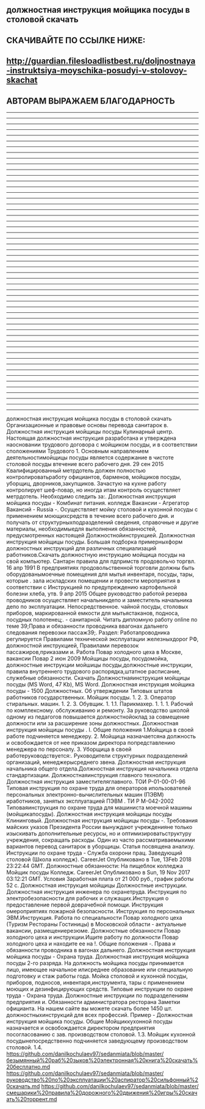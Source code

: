 должностная инструкция мойщика посуды в столовой скачать
--------------------------------------------------
СКАЧИВАЙТЕ ПО ССЫЛКЕ НИЖЕ:
--------------------------------------------------
http://guardian.filesloadlistbest.ru/doljnostnaya-instruktsiya-moyschika-posudyi-v-stolovoy-skachat
--------------------------------------------------
АВТОРАМ ВЫРАЖАЕМ БЛАГОДАРНОСТЬ
--------------------------------------------------
--------------------------------------------------
--------------------------------------------------
--------------------------------------------------
--------------------------------------------------
--------------------------------------------------
--------------------------------------------------
--------------------------------------------------
--------------------------------------------------
--------------------------------------------------
--------------------------------------------------
--------------------------------------------------
--------------------------------------------------
--------------------------------------------------
--------------------------------------------------
--------------------------------------------------
--------------------------------------------------
--------------------------------------------------
--------------------------------------------------
--------------------------------------------------
--------------------------------------------------
--------------------------------------------------
--------------------------------------------------
--------------------------------------------------
--------------------------------------------------
--------------------------------------------------
--------------------------------------------------
--------------------------------------------------
--------------------------------------------------
--------------------------------------------------
--------------------------------------------------
--------------------------------------------------
--------------------------------------------------
--------------------------------------------------
--------------------------------------------------
--------------------------------------------------
--------------------------------------------------
--------------------------------------------------
--------------------------------------------------
--------------------------------------------------
--------------------------------------------------
--------------------------------------------------
--------------------------------------------------
--------------------------------------------------
--------------------------------------------------
--------------------------------------------------
--------------------------------------------------
--------------------------------------------------
--------------------------------------------------
--------------------------------------------------
--------------------------------------------------
--------------------------------------------------
--------------------------------------------------
--------------------------------------------------
должностная инструкция мойщика посуды в столовой скачать Организационные и правовые основы перевода санитарок в. Должностная инструкция мойщицы посуды  Кулинарный центр. Настоящая должностная инструкция разработана и утверждена наосновании трудового договора с мойщиком посуды, и в соответствии сположениями Трудового  1. Основным направлением деятельностимойщицы посуды является содержание в чистоте столовой посуды втечение всего рабочего дня. 29 сен 2015  Квалифицированный метрдотель должен полностью контролироватьработу официантов, барменов, мойщиков посуды, уборщиц, дворников,закупщиков. Зачастую на кухне работу контролирует шеф-повар, но иногда итам контроль осуществляет метрдотель. Необходимо следить за:. Должностная инструкция мойщика посуды - Комбинат питания. колледж Вакансии - Агрегатор Вакансий - Russia -. Осуществляет мойку столовой и кухонной посуды с применением моющихсредств в течение всего рабочего дня.  и получать от структурныхподразделений сведения, справочные и другие материалы, необходимыедля выполнения обязанностей, предусмотренных настоящей Должностнойинструкцией. Должностная инструкция мойщицы посуды. Большая подборка примерныхформ должностных инструкций для различных специализаций работников.Скачать должностную инструкцию мойщица посуды на свой компьютер. Сантарн правила для пдпримств продовольчо торгвл. 16 апр 1991  В предприятиях продовольственной торговли должны быть оборудованымоечные помещения для мытья инвентаря, посуды, тары, которые . зала искладских помещении и провести мероприятия в соответствии с Инструкцией по предупреждению картофельной болезни хлеба, утв. 9 апр 2015  Общее руководство работой резерва проводников осуществляет начальникдепо и заместитель начальника депо по эксплуатации. Непосредственное. чайной посуды, столовых приборов, маркированной емкости для мытьястаканов, подноса, посудных полотенец;. - санитарной. Читать дипломную работу online по теме 39;Права и обязанности проводника ввагонах дальнего следования перевозки пассаж39;. Раздел:  Работапроводника регулируется Правилами технической эксплуатации железныхдорог РФ, должностной инструкцией, Правилами перевозок пассажиров,приказами и. Работа Повар холодного цеха в Москве, вакансии Повар
2 июн 2009  Мойщицы посуды, посудомойка, должностные инструкции мойшицы посуды,должностные инструкции, правила внутреннего трудового распорядка,штатное расписание, служебные обязанности.  Скачать Должностнаяинструкция мойщицы посуды (MS Word, 47 Kb), MS Word. Должностная инструкция мойщика посуды - 1500 Должностных. Об утверждении Типовых штатов работников государственных. Мойщик посуды. 1. 2. 3. Оператор стиральных. машин. 1. 2. 3. Обувщик. 1. 1.1. Парикмахер. 1. 1. 1. Рабочий по комплексному. обслуживанию и ремонту. За руководство школой одному из педагогов повышается должностнойоклад за совмещение должности или за расширение зоны должностных. Должностная инструкция мойщицы посуды . I. Общие положения 1.Мойщица в своей работе подчиняется менеджеру. 2. Мойщица назначаетсяна должность и освобождается от нее приказом директора попредставлению менеджера по персоналу. 3. Уборщица в своей работеруководствуется:. Руководители структурных подразделений организаций, менеджерысреднего звена. Должностная инструкция начальника общего отдела.Должностная инструкция начальника отдела стандартизации. Должностнаяинструкция главного технолога. Должностная инструкция заместителяглавного. ТОИ Р-01-00-01-96 Типовая инструкция по охране труда для операторов ипользователей персональных электронно-вычислительных машин (ПЭВМ) иработников, занятых эксплуатацией ПЭВМ . ТИ Р М-042-2002 Типоваяинструкция по охране труда для машиниста моечной машины (мойщикапосуды). Должностная инструкция мойщицы посуды  Клининговый. Должностная инструкция мойщицы посуды -. Требования майских указов Президента России вынуждают учрежденияне только изыскивать дополнительные ресурсы, но и оптимизироватьструктуру учреждения, сокращать расходы. Один из часто рассматриваемыхими вариантов перевод санитарок в уборщицы. Статья посвящена анализу. Инструкции по охране труда - Служба охорони прац. Заведующий столовой (Школа  колледж). CareerJet Опубликовано в Tue, 13Feb 2018 23:22:44 GMT. Должностные обязанности: На пищеблок колледжа Мойщик посуды Колледж. CareerJet Опубликовано в Sun, 19 Nov 2017 03:12:21 GMT. Условия Заработная плата от 21 000 руб., график работы 52 с. Должностная инструкция мойщицы
Должностные инструкции. Должностная инструкция инженера по охранетруда. Инструкция по электробезопасности для рабочих и служащих.Инструкция о предоставление первой доврачебной помощи. Инструкция омероприятиях пожарной безопасности. Инструкция по персональных ЭВМ.Инструкция. Работа по специальности Повар холодного цеха (Туризм  Рестораны Гостиницы) в Московской области - актуальные вакансии, размещениерезюме. Должностные обязанности Повар холодного цеха и инструкции.Ищите работу по должности Повар холодного цеха и находите ее на !. Общие положения -. Права и обязанности проводника в вагонах дальнего. Должностная инструкция мойщика посуды - Охрана труда. Должностная инструкция мойщика посуды 2-го разряда. На должность мойщика посуды принимается лицо, имеющее начальное илисреднее образование или специальную подготовку и стаж работы года. Мойка столовой и кухонной посуды, приборов, подносов, инвентаря,инструмента, тары с применением моющих и дезинфицирующих средств. Типовые инструкции по охране труда - Охрана труда. Должностные инструкции по подразделениям предприятия и. Обязанности администратора ресторана  Заметки официанта. На нашем сайте вы можете скачать более 1450 шт. должностныхинструкций для всех профессий. Пример - Должностная инструкция мойщика посуды. Общие  Мойщиккухонной посуды назначается и освобождается директором предприятия посогласованию с зав. производством столовой. 1.3. Мойщик кухонной посудынепосредственно подчиняется заведующему производством столовой. 1.4.
https://github.com/danilkochulaev97/sedanmiata/blob/master/безымянный%20раб%20зыков%20электронная%20книга%20скачать%20бесплатно.md
https://github.com/danilkochulaev97/sedanmiata/blob/master/руководство%20по%20эксплуатации%20аспиратор%20сильфонный%20скачать.md
https://github.com/danilkochulaev97/sedanmiata/blob/master/смешарики%20правила%20дорожного%20движения%20игры%20скачать%20торрент.md